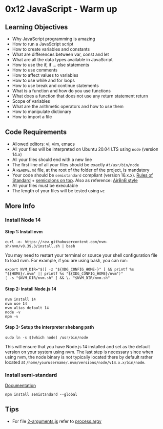 # 0x12 JavaScript - Warm up

## Learning Objectives
* Why JavaScript programming is amazing
* How to run a JavaScript script
* How to create variables and constants
* What are differences between var, const and let
* What are all the data types available in JavaScript
* How to use the if, if ... else statements
* How to use comments
* How to affect values to variables
* How to use while and for loops
* How to use break and continue statements
* What is a function and how do you use functions
* What does a function that does not use any return statement return
* Scope of variables
* What are the arithmetic operators and how to use them
* How to manipulate dictionary
* How to import a file

## Code Requirements
* Allowed editors: vi, vim, emacs
* All your files will be interpreted on Ubuntu 20.04 LTS using `node` (version 14.x)
* All your files should end with a new line
* The first line of all your files should be exactly `#!/usr/bin/node`
* A `README.md` file, at the root of the folder of the project, is mandatory
* Your code should be `semistandard` compliant (version 16.x.x). [Rules of Standard](https://standardjs.com/rules.html) + [semicolons on top](https://github.com/standard/semistandard). Also as reference: [AirBnB style](https://github.com/airbnb/javascript)
* All your files must be executable
* The length of your files will be tested using `wc`

## More Info
### Install Node 14
#### Step 1: Install nvm
```
curl -o- https://raw.githubusercontent.com/nvm-sh/nvm/v0.39.3/install.sh | bash
```
You may need to restart your terminal or source your shell configuration file to load nvm. For example, if you are using bash, you can run:
```
export NVM_DIR="$([ -z "${XDG_CONFIG_HOME-}" ] && printf %s "${HOME}/.nvm" || printf %s "${XDG_CONFIG_HOME}/nvm")"
[ -s "$NVM_DIR/nvm.sh" ] && \. "$NVM_DIR/nvm.sh"
```

#### Step 2: Install Node.js 14
```
nvm install 14
nvm use 14
nvm alias default 14
node -v
npm -v
```
#### Step 3: Setup the interpreter shebang path
```
sudo ln -s $(which node) /usr/bin/node
```
This will ensure that you have Node.js 14 installed and set as the default version on your system using nvm. The last step is necessary since when using nvm, the node binary is not typically located there by default rather located at `/home/yourusername/.nvm/versions/node/v14.x.x/bin/node`.

### Install semi-standard
[Documentation](https://github.com/standard/semistandard)
```
npm install semistandard --global
```

## Tips
- For file [2-arguments.js](./2-arguments.js) refer to [process.argv](https://nodejs.org/api/process.html#process_process_argv)


